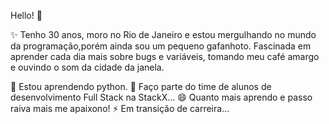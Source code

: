 Hello! 👋

 ✨ Tenho 30 anos, moro no Rio de Janeiro e estou mergulhando no mundo da programação,porém ainda sou um pequeno gafanhoto. 
  Fascinada em aprender cada dia mais sobre bugs e variáveis, tomando meu café amargo e ouvindo o som da cidade da janela. 

🔭 Estou aprendendo python.
🌱 Faço parte do time de alunos de desenvolvimento Full Stack na StackX...
😄 Quanto mais aprendo e passo raiva mais me apaixono!
⚡ Em transição de carreira...
